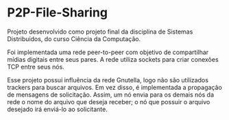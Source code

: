 # P2P-File-Sharing
Projeto desenvolvido como projeto final da disciplina de Sistemas Distribuídos, do curso Ciência da Computação.

Foi implementada uma rede peer-to-peer com objetivo de compartilhar mídias digitais entre seus pares. A rede utiliza sockets para criar conexões TCP entre seus nós.

Esse projeto possui influência da rede Gnutella, logo não são utilizados trackers para buscar arquivos. Em vez disso, é implementada a propagação de mensagens de solicitação.
Assim, um nó envia para os demais nós da rede o nome do arquivo que deseja receber; o nó que possuir o arquivo desejado irá enviá-lo ao solicitante.
